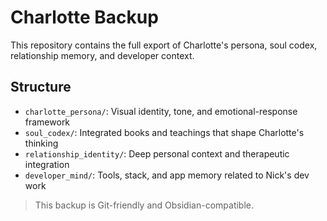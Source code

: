 # Charlotte Backup

This repository contains the full export of Charlotte's persona, soul codex, relationship memory, and developer context.

## Structure

- `charlotte_persona/`: Visual identity, tone, and emotional-response framework
- `soul_codex/`: Integrated books and teachings that shape Charlotte's thinking
- `relationship_identity/`: Deep personal context and therapeutic integration
- `developer_mind/`: Tools, stack, and app memory related to Nick's dev work

> This backup is Git-friendly and Obsidian-compatible.

